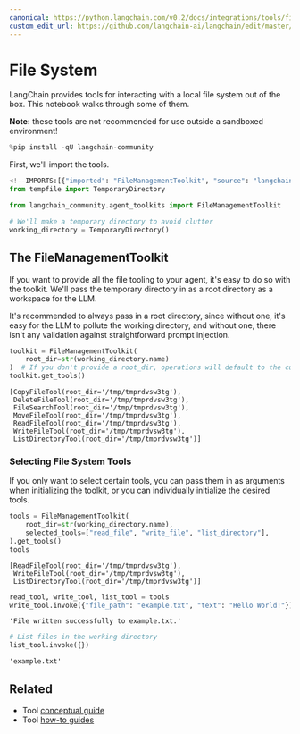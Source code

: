 ```yaml
---
canonical: https://python.langchain.com/v0.2/docs/integrations/tools/filesystem/
custom_edit_url: https://github.com/langchain-ai/langchain/edit/master/docs/docs/integrations/tools/filesystem.ipynb
---
```


# File System

LangChain provides tools for interacting with a local file system out of the box. This notebook walks through some of them.

**Note:** these tools are not recommended for use outside a sandboxed environment! 

```python
%pip install -qU langchain-community
```

First, we'll import the tools.

```python
<!--IMPORTS:[{"imported": "FileManagementToolkit", "source": "langchain_community.agent_toolkits", "docs": "https://api.python.langchain.com/en/latest/agent_toolkits/langchain_community.agent_toolkits.file_management.toolkit.FileManagementToolkit.html", "title": "File System"}]-->
from tempfile import TemporaryDirectory

from langchain_community.agent_toolkits import FileManagementToolkit

# We'll make a temporary directory to avoid clutter
working_directory = TemporaryDirectory()
```

## The FileManagementToolkit

If you want to provide all the file tooling to your agent, it's easy to do so with the toolkit. We'll pass the temporary directory in as a root directory as a workspace for the LLM.

It's recommended to always pass in a root directory, since without one, it's easy for the LLM to pollute the working directory, and without one, there isn't any validation against
straightforward prompt injection.

```python
toolkit = FileManagementToolkit(
    root_dir=str(working_directory.name)
)  # If you don't provide a root_dir, operations will default to the current working directory
toolkit.get_tools()
```

```output
[CopyFileTool(root_dir='/tmp/tmprdvsw3tg'),
 DeleteFileTool(root_dir='/tmp/tmprdvsw3tg'),
 FileSearchTool(root_dir='/tmp/tmprdvsw3tg'),
 MoveFileTool(root_dir='/tmp/tmprdvsw3tg'),
 ReadFileTool(root_dir='/tmp/tmprdvsw3tg'),
 WriteFileTool(root_dir='/tmp/tmprdvsw3tg'),
 ListDirectoryTool(root_dir='/tmp/tmprdvsw3tg')]
```

### Selecting File System Tools

If you only want to select certain tools, you can pass them in as arguments when initializing the toolkit, or you can individually initialize the desired tools.

```python
tools = FileManagementToolkit(
    root_dir=str(working_directory.name),
    selected_tools=["read_file", "write_file", "list_directory"],
).get_tools()
tools
```

```output
[ReadFileTool(root_dir='/tmp/tmprdvsw3tg'),
 WriteFileTool(root_dir='/tmp/tmprdvsw3tg'),
 ListDirectoryTool(root_dir='/tmp/tmprdvsw3tg')]
```

```python
read_tool, write_tool, list_tool = tools
write_tool.invoke({"file_path": "example.txt", "text": "Hello World!"})
```

```output
'File written successfully to example.txt.'
```

```python
# List files in the working directory
list_tool.invoke({})
```

```output
'example.txt'
```

## Related

- Tool [conceptual guide](/docs/concepts/#tools)
- Tool [how-to guides](/docs/how_to/#tools)
